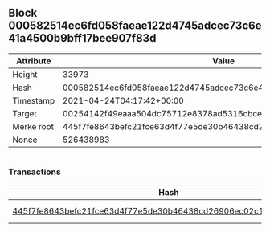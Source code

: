 ## Block 000582514ec6fd058faeae122d4745adcec73c6e41a4500b9bff17bee907f83d

Attribute | Value
--- | ---
Height | 33973
Hash | 000582514ec6fd058faeae122d4745adcec73c6e41a4500b9bff17bee907f83d
Timestamp | 2021-04-24T04:17:42+00:00
Target | 00254142f49eaaa504dc75712e8378ad5316cbcead634704b3734b6271167cc4
Merke root | 445f7fe8643befc21fce63d4f77e5de30b46438cd26906ec02c133c5402bd5b0
Nonce | 526438983

```

```

### Transactions

Hash | Amount
--- | ---
[445f7fe8643befc21fce63d4f77e5de30b46438cd26906ec02c133c5402bd5b0](445f7fe8643befc21fce63d4f77e5de30b46438cd26906ec02c133c5402bd5b0.md) | 10.00000000 SKEPTI 
